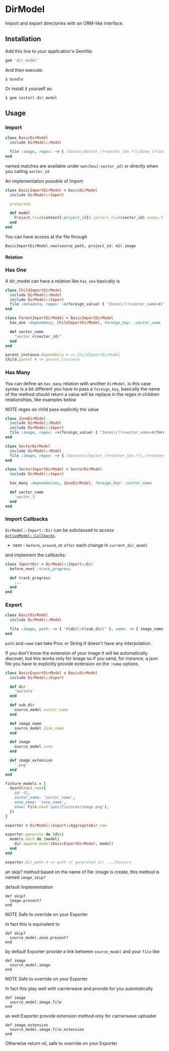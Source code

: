 # DirModel

Import and export directories with an ORM-like interface.

## Installation

Add this line to your application's Gemfile:

```ruby
gem 'dir_model'
```

And then execute:

    $ bundle

Or install it yourself as:

    $ gem install dir_model

## Usage

### Import

```ruby
class BasicDirModel
  include DirModel::Model

  file :image, regex: -> { /Zones\/Sector_(?<sector_id>.*)\/Zone_(?<zone_id>.*)\.(?<extension>png|jpg)/i }
end
```

named matches are available under `matches[:sector_id]` or directly when you calling `sector_id`

An implementation possible of Import

```ruby
class BasicImportDirModel < BasicDirModel
  include DirModel::Import

  protected

  def model
    Project.find(context[:project_id]).sectors.find(sector_id).zones.find(zone_id)
  end
end
```

You can have access at the file through

`BasicImportDirModel.new(source_path, project_id: 42).image`

#### Relation

### Has One

A dir_model can have a relation like `has_one` basically is

```ruby
class ChildImportDirModel
  include DirModel::Model
  include DirModel::Import
  file :metadata, regex: ->(foreign_value) { "Zones\/(?<sector_name>#{foreign_value})\/Zone_(?<zone_id>.*)\.(?<extension>json)" }
end
```

```ruby
class ParentImportDirModel < BasicImportDirModel
  has_one :dependency, ChildImportDirModel, foreign_key: :sector_name

  def sector_name
    "sector_#{sector_id}"
  end
end
```

```ruby
parent_instance.dependency # => ChildImportDirModel
child.parent # => parent_instance
```

### Has Many

You can define an `has_many` relation with another `DirModel`, is this case syntax is a bit different you have to pass a `foreign_key`, basically the name of the method should return a value will be replace in the regex in children relationships, like examples below

NOTE regex on child pass explicitly the value

```ruby
class ZoneDirModel
  include DirModel::Model
  include DirModel::Import
  file :image, regex: ->(foreign_value) { "Zones\/(?<sector_name>#{foreign_value})\/Zone_(?<zone_id>.*)\.(?<extension>png|jpg)" }
end
```

```ruby
class SectorDirModel
  include DirModel::Model
  file :image, regex: -> { /Sectors\/Sector_(?<sector_id>.*)\.(?<extension>png|jpg)/i }
end
```

```ruby
class SectorImportDirModel < SectorDirModel
  include DirModel::Import

  has_many :dependencies, ZoneDirModel, foreign_key: :sector_name

  def sector_name
    'sector_1'
  end
end
```

### Import Callbacks
`DirModel::Import::Dir` can be subclassed to access
[`ActiveModel::Callbacks`](http://api.rubyonrails.org/classes/ActiveModel/Callbacks.html).

* next - `before`, `around`, or `after` each change in `current_dir_model`

and implement the callbacks:
```ruby
class ImportDir < DirModel::Import::Dir
  before_next :track_progress

  def track_progress
    ...
  end
end
```

### Export

```ruby
class BasicDirModel
  include DirModel::Model

  file :image, path: -> { "#{dir}/#{sub_dir}" }, name: -> { image_name }
end
```

`path` and `name` can take Proc or String if doesn't have any interpolation.

If you don't know the extension of your image it will be automatically discover, but this works only for image so if you send, for instance, a json file you have to explicitly provide extension on the `:name` options

```ruby
class BasicExportDirModel < BasicDirModel
  include DirModel::Export

  def dir
    'Sectors'
  end

  def sub_dir
    source_model.sector_name
  end

  def image_name
    source_model.zone_name
  end

  def image
    source_model.zone
  end

  def image_extension
    '.png'
  end
end

fixture_models = [
  OpenStruct.new({
    id: 42,
    sector_name: 'sector_name',
    zone_name: 'zone_name',
    zone: File.new('spec/fixtures/image.png'),
  })
]

exporter = DirModel::Export::AggregateDir.new

exporter.generate do |dir|
  models.each do |model|
    dir.append_model(BasicExportDirModel, model)
  end
end

exporter.dir_path # => path of generated dir .../Sectors
```

an skip? method based on the name of file :image is create, this method is named `image_skip?`

default implementation
```
def skip?
  image.present?
end
```
NOTE Safe to override on your Exporter

In fact this is equivalent to

```
def skip?
  source_model.zone.present?
end
```

by default Exporter provide a link between `source_model` and your `file` like
```
def image
  source_model.image
end
```
NOTE Safe to override on your Exporter

In fact this play well with carrierwave and provide for you automatically
```
def image
  source_model.image.file
end
```

as well Exporter provide extension method only for carrierwave uploader
```
def image_extension
  source_model.image.file.extension
end
```
Otherwise return nil, safe to override on your Exporter
